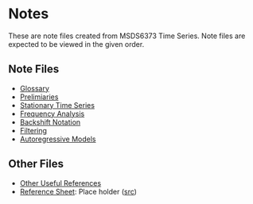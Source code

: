 # Notes

These are note files created from MSDS6373 Time Series.
Note files are expected to be viewed in the given order.

## Note Files

* [Glossary](./glossary.ipynb)
* [Prelimiaries](./preliminaries.ipynb)
* [Stationary Time Series](./stationarity.ipynb)
* [Frequency Analysis](./frequency_domain.ipynb)
* [Backshift Notation](./backshift_operator.ipynb)
* [Filtering](./filtering.ipynb)
* [Autoregressive Models](./autoregressive_models.ipynb)

## Other Files

* [Other Useful References](./UsefulReferences.md)
* [Reference Sheet](./null): Place holder ([src](https://github.com/sjmiller8182/LearningTS/blob/master/notes/reference_sheet.tex))
